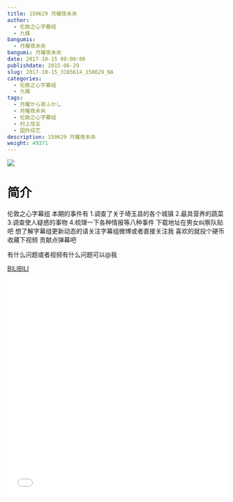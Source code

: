 ```yaml
---
title: 150629 月曜夜未央
author: 
  - 伦敦之心字幕组
  - 九條
bangumis: 
  - 月曜夜未央
bangumi: 月曜夜未央
date: 2017-10-15 00:00:00
publishdate: 2015-06-29
slug: 2017-10-15_3105614_150629_NA
categories: 
  - 伦敦之心字幕组
  - 九條
tags: 
  - 月曜から夜ふかし
  - 月曜夜未央
  - 伦敦之心字幕组
  - 村上信五
  - 国外综艺
description: 150629 月曜夜未央
weight: 49371
---
```


![](https://i.imgur.com/hdb3Ldh.jpg)

# 简介  
伦敦之心字幕组 本期的事件有 1.调查了关于埼玉县的各个城镇 2.最具营养的蔬菜 3.调查使人疑惑的事物 4.梳理一下各种情报等八种事件 下载地址在男女纠察队贴吧 想了解字幕组更新动态的请关注字幕组微博或者直接关注我 喜欢的就投个硬币 收藏下视频 贡献点弹幕吧
有什么问题或者视频有什么问题可以@我

  [BILIBILI](https://www.bilibili.com/video/av3105614/)


  <iframe src="//www.bilibili.com/html/html5player.html?cid=4882420&aid=3105614" width="100%" height="500" frameborder="0" allowfullscreen="allowfullscreen"></iframe>
